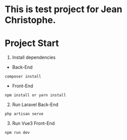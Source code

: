 # This is test project for Jean Christophe.

# Project Start

1. Install dependencies

- Back-End
````````````
composer install
````````````
- Front-End
````````````
npm install or yarn install
````````````

2. Run Laravel Back-End

````````````
php artisan serve
````````````

3. Run Vue3 Front-End

````````````
npm run dev
````````````